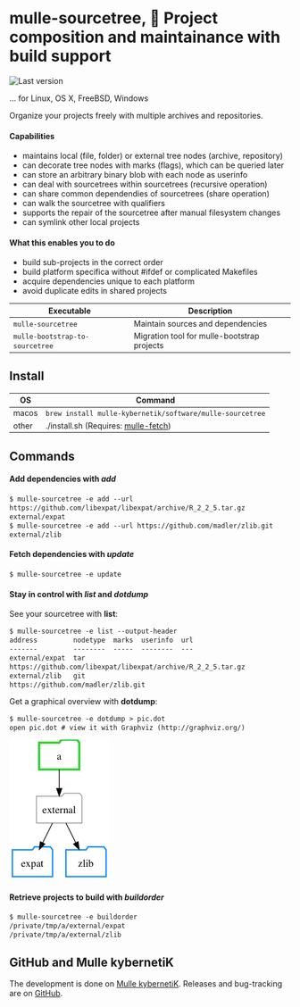 # mulle-sourcetree,  🌲 Project composition and maintainance with build support

![Last version](https://img.shields.io/github/tag/mulle-nat/mulle-sourcetree.svg)

... for Linux, OS X, FreeBSD, Windows

Organize your projects freely with multiple archives and repositories.

#### Capabilities

* maintains local (file, folder) or external tree nodes (archive, repository)
* can decorate tree nodes with marks (flags), which can be queried later
* can store an arbitrary binary blob with each node as userinfo
* can deal with sourcetrees within sourcetrees (recursive operation)
* can share common dependendies of sourcetrees (share operation)
* can walk the sourcetree with qualifiers
* supports the repair of the sourcetree after manual filesystem changes
* can symlink other local projects

#### What this enables you to do

* build sub-projects in the correct order
* build platform specifica without #ifdef or complicated Makefiles
* acquire dependencies unique to each platform
* avoid duplicate edits in shared projects


Executable                      | Description
--------------------------------|--------------------------------
`mulle-sourcetree`              | Maintain sources and dependencies
`mulle-bootstrap-to-sourcetree` | Migration tool for mulle-bootstrap projects


## Install


OS    | Command
------|------------------------------------
macos | `brew install mulle-kybernetik/software/mulle-sourcetree`
other | ./install.sh  (Requires: [mulle-fetch](https://github.com/mulle-nat/mulle-sourcetree))


## Commands

#### Add dependencies with *add*

```
$ mulle-sourcetree -e add --url https://github.com/libexpat/libexpat/archive/R_2_2_5.tar.gz external/expat
$ mulle-sourcetree -e add --url https://github.com/madler/zlib.git external/zlib
```

#### Fetch dependencies with *update*

```
$ mulle-sourcetree -e update
```


#### Stay in control with *list* and *dotdump*

See your sourcetree with **list**:

```
$ mulle-sourcetree -e list --output-header
address         nodetype  marks  userinfo  url
-------         --------  -----  --------  ---
external/expat  tar                        https://github.com/libexpat/libexpat/archive/R_2_2_5.tar.gz
external/zlib   git                        https://github.com/madler/zlib.git
```

Get a graphical overview with **dotdump**:

```
$ mulle-sourcetree -e dotdump > pic.dot
open pic.dot # view it with Graphviz (http://graphviz.org/)
```

![Picture](pic.png)


#### Retrieve projects to build with *buildorder*

```
$ mulle-sourcetree -e buildorder
/private/tmp/a/external/expat
/private/tmp/a/external/zlib
```


## GitHub and Mulle kybernetiK

The development is done on [Mulle kybernetiK](https://www.mulle-kybernetik.com/software/git/mulle-sourcetree/master). Releases and bug-tracking are on [GitHub](https://github.com/{{PUBLISHER}}/mulle-sourcetree).



